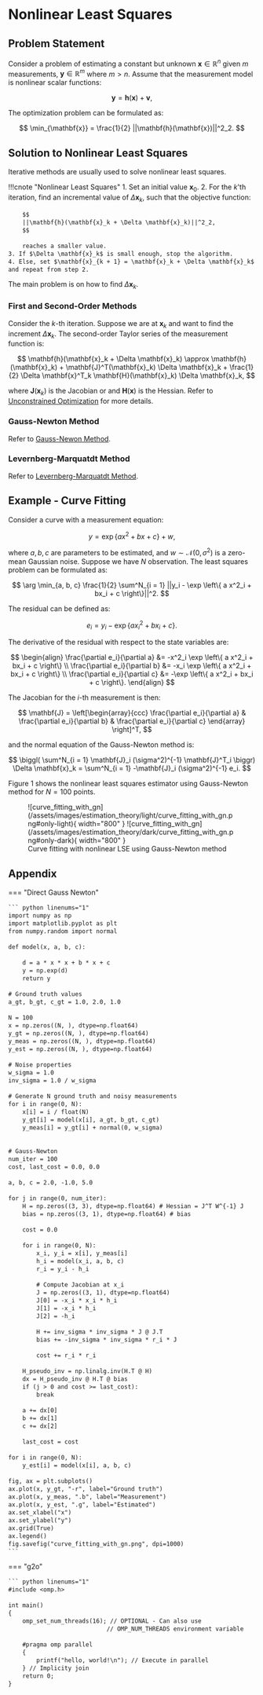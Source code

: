 # Nonlinear Least Squares

## Problem Statement

Consider a problem of estimating a constant but unknown $\mathbf{x} \in \mathbb{R}^n$ given $m$ measurements, $\mathbf{y} \in \mathbb{R}^m$ where $m > n$. Assume that the measurement model is nonlinear scalar functions:

$$
\mathbf{y} = \mathbf{h}(\mathbf{x}) + \boldsymbol{v},
$$

The optimization problem can be formulated as:

$$
\min_{\mathbf{x}} = \frac{1}{2} ||\mathbf{h}(\mathbf{x})||^2_2.
$$

## Solution to Nonlinear Least Squares

Iterative methods are usually used to solve nonlinear least squares.

!!!cnote "Nonlinear Least Squares"
    1. Set an initial value $\mathbf{x}_0$.
    2. For the $k$'th iteration, find an incremental value of $\Delta \mathbf{x}_k$, such that the objective function:

        $$
        ||\mathbf{h}(\mathbf{x}_k + \Delta \mathbf{x}_k)||^2_2,
        $$

        reaches a smaller value.
    3. If $\Delta \mathbf{x}_k$ is small enough, stop the algorithm.
    4. Else, set $\mathbf{x}_{k + 1} = \mathbf{x}_k + \Delta \mathbf{x}_k$ and repeat from step 2.

The main problem is on how to find $\Delta \mathbf{x}_k$.

### First and Second-Order Methods

Consider the $k$-th iteration. Suppose we are at $\mathbf{x}_k$ and want to find the increment $\Delta \mathbf{x}_k$. The second-order Taylor series of the measurement function is:

$$
\mathbf{h}(\mathbf{x}_k + \Delta \mathbf{x}_k) \approx \mathbf{h}(\mathbf{x}_k) + \mathbf{J}^T(\mathbf{x}_k) \Delta \mathbf{x}_k + \frac{1}{2} \Delta \mathbf{x}^T_k \mathbf{H}(\mathbf{x}_k) \Delta \mathbf{x}_k,
$$

where $\mathbf{J}(\mathbf{x}_k)$ is the Jacobian or and $\mathbf{H}(\mathbf{x})$ is the Hessian. Refer to [Unconstrained Optimization](/optimization/unconstrained_optimization/newton_method/) for more details.


### Gauss-Newton Method

Refer to [Gauss-Newon Method](/optimization/unconstrained_optimization/gauss_newton_method/).

### Levernberg-Marquatdt Method

Refer to [Levernberg-Marquatdt Method](/optimization/unconstrained_optimization/levernberg_marquatdt_method/).


## Example - Curve Fitting

Consider a curve with a measurement equation:

$$
y = \exp \left\{ a x^2 + bx + c \right\} + w,
$$

where $a, b, c$ are parameters to be estimated, and $w \sim \mathcal{N}(0, \sigma^2)$ is a zero-mean Gaussian noise. Suppose we have $N$ observation. The least squares problem can be formulated as:

$$
\arg \min_{a, b, c} \frac{1}{2} \sum^N_{i = 1} ||y_i - \exp \left\{ a x^2_i + bx_i + c \right\}||^2.
$$

The residual can be defined as:

$$
e_i = y_i - \exp \left\{ a x^2_i + bx_i + c \right\}.
$$

The derivative of the residual with respect to the state variables are:

$$
\begin{align}
\frac{\partial e_i}{\partial a} &= -x^2_i \exp \left\{ a x^2_i + bx_i + c \right\} \\ 
\frac{\partial e_i}{\partial b} &= -x_i \exp \left\{ a x^2_i + bx_i + c \right\} \\ 
\frac{\partial e_i}{\partial c} &= -\exp \left\{ a x^2_i + bx_i + c \right\}.
\end{align}
$$

The Jacobian for the $i$-th measurement is then:

$$
\mathbf{J} = \left[\begin{array}{ccc} \frac{\partial e_i}{\partial a} & \frac{\partial e_i}{\partial b} & \frac{\partial e_i}{\partial c} \end{array} \right]^T,
$$

and the normal equation of the Gauss-Newton method is:

$$
\biggl( \sum^N_{i = 1} \mathbf{J}_i (\sigma^2)^{-1} \mathbf{J}^T_i \biggr) \Delta \mathbf{x}_k = \sum^N_{i = 1} -\mathbf{J}_i (\sigma^2)^{-1} e_i.
$$

Figure 1 shows the nonlinear least squares estimator using Gauss-Newton method for $N = 100$ points.

<figure markdown>
  ![curve_fitting_with_gn](/assets/images/estimation_theory/light/curve_fitting_with_gn.png#only-light){ width="800" }
  ![curve_fitting_with_gn](/assets/images/estimation_theory/dark/curve_fitting_with_gn.png#only-dark){ width="800" }
  <figcaption>Curve fitting with nonlinear LSE using Gauss-Newton method</figcaption>
</figure>

## Appendix

=== "Direct Gauss Newton"

    ``` python linenums="1"
    import numpy as np
    import matplotlib.pyplot as plt
    from numpy.random import normal

    def model(x, a, b, c):

        d = a * x * x + b * x + c
        y = np.exp(d)
        return y

    # Ground truth values
    a_gt, b_gt, c_gt = 1.0, 2.0, 1.0

    N = 100
    x = np.zeros((N, ), dtype=np.float64)
    y_gt = np.zeros((N, ), dtype=np.float64)
    y_meas = np.zeros((N, ), dtype=np.float64)
    y_est = np.zeros((N, ), dtype=np.float64)

    # Noise properties
    w_sigma = 1.0
    inv_sigma = 1.0 / w_sigma

    # Generate N ground truth and noisy measurements
    for i in range(0, N):
        x[i] = i / float(N)
        y_gt[i] = model(x[i], a_gt, b_gt, c_gt)
        y_meas[i] = y_gt[i] + normal(0, w_sigma)


    # Gauss-Newton
    num_iter = 100
    cost, last_cost = 0.0, 0.0

    a, b, c = 2.0, -1.0, 5.0

    for j in range(0, num_iter):
        H = np.zeros((3, 3), dtype=np.float64) # Hessian = J^T W^{-1} J
        bias = np.zeros((3, 1), dtype=np.float64) # bias
        
        cost = 0.0

        for i in range(0, N):
            x_i, y_i = x[i], y_meas[i]
            h_i = model(x_i, a, b, c)
            r_i = y_i - h_i

            # Compute Jacobian at x_i
            J = np.zeros((3, 1), dtype=np.float64)
            J[0] = -x_i * x_i * h_i
            J[1] = -x_i * h_i
            J[2] = -h_i

            H += inv_sigma * inv_sigma * J @ J.T
            bias += -inv_sigma * inv_sigma * r_i * J

            cost += r_i * r_i

        H_pseudo_inv = np.linalg.inv(H.T @ H)
        dx = H_pseudo_inv @ H.T @ bias
        if (j > 0 and cost >= last_cost):
            break

        a += dx[0]
        b += dx[1]
        c += dx[2]

        last_cost = cost

    for i in range(0, N):
        y_est[i] = model(x[i], a, b, c)

    fig, ax = plt.subplots()
    ax.plot(x, y_gt, "-r", label="Ground truth")
    ax.plot(x, y_meas, ".b", label="Measurement")
    ax.plot(x, y_est, ".g", label="Estimated")
    ax.set_xlabel("x")
    ax.set_ylabel("y")
    ax.grid(True)
    ax.legend()
    fig.savefig("curve_fitting_with_gn.png", dpi=1000)
    ```

=== "g2o"

    ``` python linenums="1"
    #include <omp.h>

    int main()
    {
        omp_set_num_threads(16); // OPTIONAL - Can also use 
                                // OMP_NUM_THREADS environment variable

        #pragma omp parallel
        {
            printf("hello, world!\n"); // Execute in parallel
        } // Implicity join
        return 0;
    }
